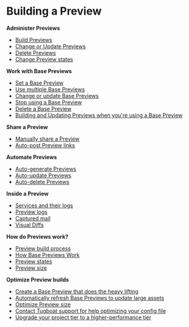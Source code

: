 # Building a Preview

**Administer Previews**

- [Build Previews](administer-previews/index.md#build-previews)
- [Change or Update Previews](administer-previews/index.md#change-or-update-previews)
- [Delete Previews](administer-previews/index.md#delete-previews)
- [Change Preview states](administer-previews/index.md#change-preview-states)

**Work with Base Previews**

- [Set a Base Preview](work-with-base-previews/index.md#how-to-set-a-base-preview)
- [Use multiple Base Previews](work-with-base-previews/index.md#add-multiple-base-previews)
- [Change or update Base Previews](work-with-base-previews/index.md#change-or-update-base-previews)
- [Stop using a Base Preview](work-with-base-previews/index.md#stop-using-a-base-preview)
- [Delete a Base Preview](work-with-base-previews/index.md#delete-a-base-preview)
- [Building and Updating Previews when you're using a Base Preview](work-with-base-previews/index.md#building-previews-when-youre-using-a-base-preview)

**Share a Preview**

- [Manually share a Preview](share-a-preview/index.md#manually-share-the-url-of-your-preview)
- [Auto-post Preview links](share-a-preview/index.md#configure-tugboat-to-auto-post-preview-links)

**Automate Previews**

- [Auto-generate Previews](automate-previews/index.md#auto-generate-previews)
- [Auto-update Previews](automate-previews/index.md#auto-update-previews)
- [Auto-delete Previews](automate-previews/index.md#auto-delete-previews)

**Inside a Preview**

- [Services and their logs](inside-a-preview/index.md#services)
- [Preview logs](inside-a-preview/index.md#preview-logs)
- [Captured mail](inside-a-preview/index.md#captured-mail)
- [Visual Diffs](inside-a-preview/index.md#visual-diffs)

**How do Previews work?**

- [Preview build process](how-previews-work/index.md#the-build-process-explained)
- [How Base Previews Work](how-previews-work/index.md#how-base-previews-work)
- [Preview states](how-previews-work/index.md#preview-status)
- [Preview size](how-previews-work/index.md#preview-size-explained)

**Optimize Preview builds**

- [Create a Base Preview that does the heavy lifting](optimize-preview-builds/index.md#use-service-commands-to-create-a-base-preview-that-does-the-heavy-lifting)
- [Automatically refresh Base Previews to update large assets](optimize-preview-builds/index.md#use-the-auto-refresh-base-preview-functionality-to-update-large-assets)
- [Optimize Preview size](optimize-preview-builds/index.md#optimizing-preview-size)
- [Contact Tugboat support for help optimizing your config file](optimize-preview-builds/index.md#contact-tugboat-support-for-help-optimizing-your-config-file)
- [Upgrade your project tier to a higher-performance tier](optimize-preview-builds/index.md#upgrade-your-project-tier-to-a-higher-performance-tier)
